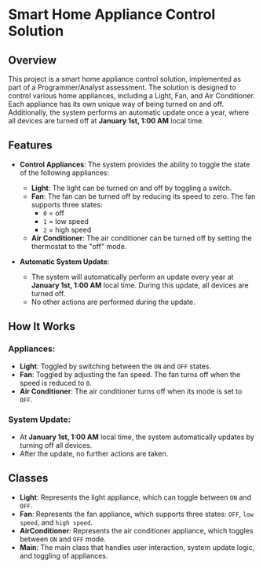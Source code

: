 # Smart Home Appliance Control Solution

## Overview

This project is a smart home appliance control solution, implemented as part of a Programmer/Analyst assessment. The solution is designed to control various home appliances, including a Light, Fan, and Air Conditioner. Each appliance has its own unique way of being turned on and off. Additionally, the system performs an automatic update once a year, where all devices are turned off at **January 1st, 1:00 AM** local time.

## Features

- **Control Appliances**: The system provides the ability to toggle the state of the following appliances:
  - **Light**: The light can be turned on and off by toggling a switch.
  - **Fan**: The fan can be turned off by reducing its speed to zero. The fan supports three states: 
    - `0` = off
    - `1` = low speed
    - `2` = high speed
  - **Air Conditioner**: The air conditioner can be turned off by setting the thermostat to the "off" mode.

- **Automatic System Update**: 
  - The system will automatically perform an update every year at **January 1st, 1:00 AM** local time. During this update, all devices are turned off.
  - No other actions are performed during the update.

## How It Works

### Appliances:

- **Light**: Toggled by switching between the `ON` and `OFF` states.
- **Fan**: Toggled by adjusting the fan speed. The fan turns off when the speed is reduced to `0`.
- **Air Conditioner**: The air conditioner turns off when its mode is set to `OFF`.

### System Update:

- At **January 1st, 1:00 AM** local time, the system automatically updates by turning off all devices.
- After the update, no further actions are taken.

## Classes

- **Light**: Represents the light appliance, which can toggle between `ON` and `OFF`.
- **Fan**: Represents the fan appliance, which supports three states: `OFF`, `low speed`, and `high speed`.
- **AirConditioner**: Represents the air conditioner appliance, which toggles between `ON` and `OFF` mode.
- **Main**: The main class that handles user interaction, system update logic, and toggling of appliances.


